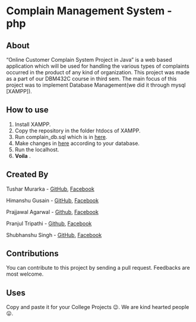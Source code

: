 # Complain Management System - php

## About
 “Online Customer Complain System Project in Java” is a web based application which will be used for handling the various types of complaints occurred in the product of any kind of organization.
This project was made as a part of our DBM432C course in third sem.
The main focus of this project was to implement Database Management(we did it through mysql [XAMPP]).

## How to use
 1. Install XAMPP.  
 2. Copy the repository in the folder htdocs of XAMPP.  
 3. Run complain_db.sql which is in [here](/HTML/database).
 4. Make changes in [here](/HTML/library/config.php) according to your database.
 5. Run the localhost.
 6. __Voila__ . 

## Created By
 Tushar Murarka - [GitHub](https://github.com/stark03), [Facebook](https://www.facebook.com/tusharmurarka27)
 
 Himanshu Gusain - [GitHub](https://github.com/Himanshu54), [Facebook](https://www.facebook.com/SlOwBoT54)
 
 Prajjawal Agarwal - [Github](https://github.com/prajjawal05), [Facebook](https://www.facebook.com/prajjawal05)
 
 Pranjul Tripathi - [Github](https://github.com/pt97), [Facebook](https://www.facebook.com/prajjawal05)
 
 Shubhanshu Singh -  [GitHub](https://github.com/frustrated-coder), [Facebook](https://www.facebook.com/shubh.singh.9)

## Contributions
 You can contribute to this project by sending a pull request. Feedbacks are most welcome.

## Uses
 Copy and paste it for your College Projects 😉.
 We are kind hearted people 😛.
